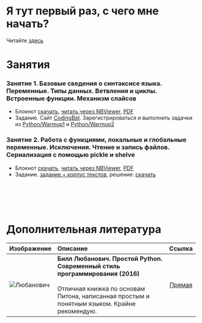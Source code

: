 # Я тут первый раз, с чего мне начать?

Читайте [здесь](https://goo.gl/PEjGpw)

# Занятия

### Занятие 1. Базовые сведения о синтаксисе языка. Переменные. Типы данных. Ветвления и циклы. Встроенные функции. Механизм слайсов

* Блокнот [скачать](https://goo.gl/XihwMS), [читать через NBViewer](https://nbviewer.jupyter.org/urls/dl.dropbox.com/s/cbcitgrptoy3h1c/lesson1.ipynb), [PDF](https://goo.gl/56d7Yk)
* Задание. Сайт [CodingBat](www.codingbat.com). Зарегистрироваться и выполнить задачки из [Python/Warmup1](http://codingbat.com/python/Warmup-1) и [Python/Warmup2](http://codingbat.com/python/Warmup-2)

### Занятие 2. Работа с функциями, локальные и глобальные переменные. Исключения. Чтение и запись файлов. Сериализация с помощью pickle и shelve

* Блокнот [скачать](https://goo.gl/4MykxH), [читать через NBViewer](https://nbviewer.jupyter.org/urls/dl.dropbox.com/s/ibal9sffp5z10cl/lesson2.ipynb), [PDF](https://goo.gl/JPZCxK)
* Задание. [задание + корпус текстов](https://goo.gl/ZQqc6u), решение: [скачать](https://goo.gl/9LPhLV)

<br><br><br><br>

# Дополнительная литература

| Изображение | Описание | Ссылка | 
| ------------|:---------|:------:|
| ![Любанович](https://goo.gl/aemhPi) | **Билл Любанович. Простой Python. Современный стиль программирования (2016)** <br><br> Отличная книжка по основам Питона, написанная простым и понятным языком. Крайне рекомендую. | [Прямая](https://goo.gl/YYGxhK) |
